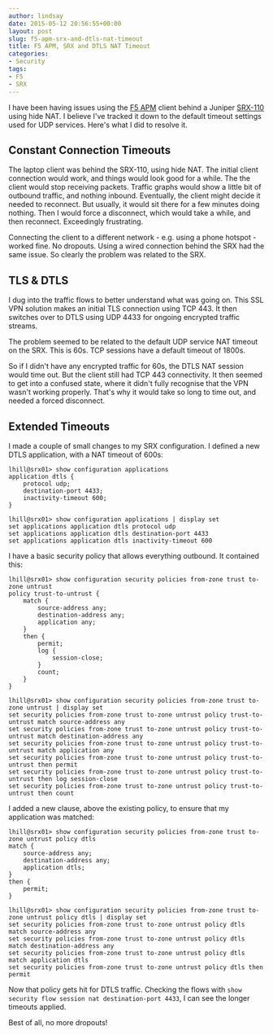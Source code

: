 ```yaml
---
author: lindsay
date: 2015-05-12 20:56:55+00:00
layout: post
slug: f5-apm-srx-and-dtls-nat-timeout
title: F5 APM, SRX and DTLS NAT Timeout
categories:
- Security
tags:
- F5
- SRX
---
```


I have been having issues using the [F5 APM](https://f5.com/products/modules/access-policy-manager) client behind a Juniper [SRX-110](http://www.juniper.net/us/en/products-services/security/srx-series/srx110/) using hide NAT. I believe I've tracked it down to the default timeout settings used for UDP services. Here's what I did to resolve it.

## Constant Connection Timeouts

The laptop client was behind the SRX-110, using hide NAT. The initial client connection would work, and things would look good for a while. The the client would stop receiving packets. Traffic graphs would show a little bit of outbound traffic, and nothing inbound. Eventually, the client might decide it needed to reconnect. But usually, it would sit there for a few minutes doing nothing. Then I would force a disconnect, which would take a while, and then reconnect. Exceedingly frustrating.

Connecting the client to a different network - e.g. using a phone hotspot - worked fine. No dropouts. Using a wired connection behind the SRX had the same issue. So clearly the problem was related to the SRX.

## TLS & DTLS

I dug into the traffic flows to better understand what was going on. This SSL VPN solution makes an initial TLS connection using TCP 443. It then switches over to DTLS using UDP 4433 for ongoing encrypted traffic streams.

The problem seemed to be related to the default UDP service NAT timeout on the SRX. This is 60s. TCP sessions have a default timeout of 1800s.

So if I didn't have any encrypted traffic for 60s, the DTLS NAT session would time out. But the client still had TCP 443 connectivity. It then seemed to get into a confused state, where it didn't fully recognise that the VPN wasn't working properly. That's why it would take so long to time out, and needed a forced disconnect.

## Extended Timeouts

I made a couple of small changes to my SRX configuration. I defined a new DTLS application, with a NAT timeout of 600s:

```text
lhill@srx01> show configuration applications
application dtls {
    protocol udp;
    destination-port 4433;
    inactivity-timeout 600;
}

lhill@srx01> show configuration applications | display set
set applications application dtls protocol udp
set applications application dtls destination-port 4433
set applications application dtls inactivity-timeout 600
```

I have a basic security policy that allows everything outbound. It contained this:

```text
lhill@srx01> show configuration security policies from-zone trust to-zone untrust
policy trust-to-untrust {
    match {
        source-address any;
        destination-address any;
        application any;
    }
    then {
        permit;
        log {
            session-close;
        }
        count;
    }
}

lhill@srx01> show configuration security policies from-zone trust to-zone untrust | display set
set security policies from-zone trust to-zone untrust policy trust-to-untrust match source-address any
set security policies from-zone trust to-zone untrust policy trust-to-untrust match destination-address any
set security policies from-zone trust to-zone untrust policy trust-to-untrust match application any
set security policies from-zone trust to-zone untrust policy trust-to-untrust then permit
set security policies from-zone trust to-zone untrust policy trust-to-untrust then log session-close
set security policies from-zone trust to-zone untrust policy trust-to-untrust then count
```

I added a new clause, above the existing policy, to ensure that my application was matched:

```text
lhill@srx01> show configuration security policies from-zone trust to-zone untrust policy dtls
match {
    source-address any;
    destination-address any;
    application dtls;
}
then {
    permit;
}

lhill@srx01> show configuration security policies from-zone trust to-zone untrust policy dtls | display set
set security policies from-zone trust to-zone untrust policy dtls match source-address any
set security policies from-zone trust to-zone untrust policy dtls match destination-address any
set security policies from-zone trust to-zone untrust policy dtls match application dtls
set security policies from-zone trust to-zone untrust policy dtls then permit
```

Now that policy gets hit for DTLS traffic. Checking the flows with `show security flow session nat destination-port 4433`, I can see the longer timeouts applied.

Best of all, no more dropouts!
